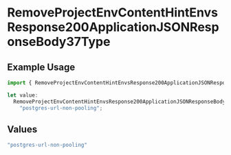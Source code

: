 # RemoveProjectEnvContentHintEnvsResponse200ApplicationJSONResponseBody37Type

## Example Usage

```typescript
import { RemoveProjectEnvContentHintEnvsResponse200ApplicationJSONResponseBody37Type } from "@vercel/sdk/models/operations/removeprojectenv.js";

let value:
  RemoveProjectEnvContentHintEnvsResponse200ApplicationJSONResponseBody37Type =
    "postgres-url-non-pooling";
```

## Values

```typescript
"postgres-url-non-pooling"
```